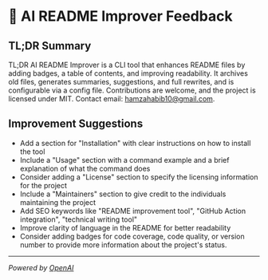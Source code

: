 # 🤖 AI README Improver Feedback

## TL;DR Summary

TL;DR
AI README Improver is a CLI tool that enhances README files by adding badges, a table of contents, and improving readability. It archives old files, generates summaries, suggestions, and full rewrites, and is configurable via a config file. Contributions are welcome, and the project is licensed under MIT. Contact email: hamzahabib10@gmail.com.

## Improvement Suggestions

- Add a section for "Installation" with clear instructions on how to install the tool
- Include a "Usage" section with a command example and a brief explanation of what the command does
- Consider adding a "License" section to specify the licensing information for the project
- Include a "Maintainers" section to give credit to the individuals maintaining the project
- Add SEO keywords like "README improvement tool", "GitHub Action integration", "technical writing tool"
- Improve clarity of language in the README for better readability
- Consider adding badges for code coverage, code quality, or version number to provide more information about the project's status.

---
*Powered by [OpenAI](https://openai.com)*
